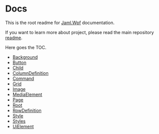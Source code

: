 # Docs

This is the root readme for [Jaml.Wpf](../) documentation.

If you want to learn more about project, please read the main repository [readme](../../README.md).

Here goes the TOC.

- [Background](Background.md)
- [Button](Button.md)
- [Child](Child.md)
- [ColumnDefinition](ColumnDefinition.md)
- [Command](Command.md)
- [Grid](Grid.md)
- [Image](Image.md)
- [MediaElement](MediaElement.md)
- [Page](Page.md)
- [Root](Root.md)
- [RowDefinition](RowDefinition.md)
- [Style](Style.md)
- [Styles](Styles.md)
- [UiElement](UiElement.md)
